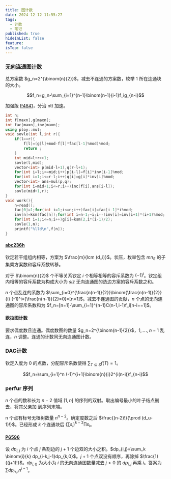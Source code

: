 ```yaml
---
title: 图计数
date: 2024-12-12 11:55:27
tags:
  - 计数
  - 笔记
published: true
hideInList: false
feature: 
isTop: false
---
```


### [无向连通图计数](https://www.luogu.com.cn/problem/P10982)

总方案数 $g_n=2^{\binom{n}{2}}$，减去不连通的方案数，枚举 $1$ 所在连通块的大小。

$$f_n=g_n-\sum_{i=1}^{n-1}\binom{n-1}{i-1}f_ig_{n-i}$$

加强版 [P4841](https://www.luogu.com.cn/problem/P4841)，分治 ntt 加速。

```cpp
int n;
int f[maxn],g[maxn];
int fac[maxn],inv[maxn];
using ploy::mul;
void sovle(int l,int r){
	if(l==r){
		f[l]=(g[l]+mod-f[l]*fac[l-1]%mod)%mod;
		return ;
	}
	int mid=l+r>>1;
	sovle(l,mid);
	vector<int> p(mid-l+1),q(r-l+1);
	for(int i=l;i<=mid;i++)p[i-l]=f[i]*inv[i-1]%mod;
	for(int i=1;i<=r-l;i++)q[i]=g[i]*inv[i]%mod;
	vector<int> ans=mul(p,q);
	for(int i=mid+1;i<=r;i++)inc(f[i],ans[i-l]);
	sovle(mid+1,r);
}
void work(){
	n=read();
	fac[0]=1;for(int i=1;i<=n;i++)fac[i]=fac[i-1]*i%mod;
	inv[n]=ksm(fac[n]);for(int i=n-1;~i;i--)inv[i]=inv[i+1]*(i+1)%mod;
	for(int i=1;i<=n;i++)g[i]=ksm(2,i*(i-1)/2);
	sovle(1,n);
	printf("%lld\n",f[n]);
}
```

#### [abc236h](https://www.luogu.com.cn/problem/AT_abc236_h)

钦定若干组组内相等，方案为 $\frac{m}{lcm (d_i)}$。状压，枚举包含 $mn_S$ 的子集乘方案数和容斥系数转移。

对于 $\binom{n}{2}$ 个不等关系钦定 $i$ 个相等相等的容斥系数为 $(-1)^i$。钦定组内相等的容斥系数为构成大小为 $siz$ 无向连通图的选边方案的容斥系数之和。

$n$ 个点乱连的系数为 $\sum_{i=0}^{\frac{n(n-1)}{2}}\binom{\frac{n(n-1)}{2}}{i} (-1)^i=[\frac{n(n-1)}{2}=0]=[n=1]$。减去不连通图的贡献，$n$ 个点的无向连通图的容斥系数和为 $f_n=[n=1]-\sum_{i=1}^{n-1}C(n-1,i-1)f_i[n-i==1]$。

#### 欧拉图计数

要求偶度数且连通。偶度数图的数量 $g_n=2^{\binom{n-1}{2}}$，$1,\dotsb,n-1$ 乱连，$n$ 调整。连通的计数同无向连通图计数。

### DAG计数

钦定入度为 $0$ 的点数，分配容斥系数使得 $\sum_{T\subseteq S}f(T)=1$。

$$f_n=\sum_{i=1}^n (-1)^{i+1}\binom{n}{i}2^{i(n-i)}f_{n-i}$$

### perfur 序列

$n$ 个点的数和长为 $n-2$ 值域 $[1,n]$ 的序列的双射。取出编号最小的叶子结点删去，将其父亲加 到序列末端。

n 个点有标号无根树数量 $n^{n-2}$。确定度数之后 $\frac{(n-2)!}{\prod (d_u-1)!}$。已经形成 $k$ 个连通块后 $(\sum s_i)^{k-2}\prod s_i$。

#### [P6596](https://www.luogu.com.cn/problem/P6596)

设 $dp_{i,j}$ 为 $i$ 个点 $j$ 条割边的 $j+1$ 个边双的大小之积。$dp_{i,j}=\sum_k \binom{i}{k} dp_{i-k,j-1}dp_{k,0}$。$j+1$ 个点双没有顺序，再除掉 $\frac{1}{(j+1)!}$。$dp_{i,0}$ 为大小为 $i$ 的无向连通图数量减去 $j>0$ 的 $dp_{i,j}$ 再乘 $i$。答案为 $\sum dp_{n,i}n^{i-1}$。

